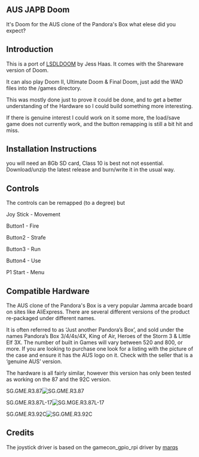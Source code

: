 ## AUS JAPB Doom
It's Doom for the AUS clone of the Pandora's Box what elese did you expect?


## Introduction
This is a port of [LSDLDOOM](http://jesshaas.com/lsdldoom/) by Jess Haas.  It comes with the Shareware version of Doom.

It can also play Doom II, Ultimate Doom & Final Doom, just add the WAD files into the /games directory.

This was mostly done just to prove it could be done, and to get a better understanding of the Hardware so I could build something more interesting.

If there is genuine interest I could work on it some more, the load/save game does not currently work, and the button remapping is still a bit hit and miss.


## Installation Instructions
you will need an 8Gb SD card, Class 10 is best not not essential.  Download/unzip the latest release and burn/write it in the usual way.


## Controls
The controls can be remapped (to a degree) but

Joy Stick - Movement

Button1   - Fire

Button2   - Strafe

Button3   - Run

Button4   - Use

P1 Start - Menu


## Compatible Hardware
The AUS clone of the Pandora's Box is a very popular Jamma arcade board on sites like AliExpress.  There are several different versions of the product re-packaged under different names.

It is often referred to as ‘Just another Pandora’s Box’, and sold under the names Pandora’s Box 3/4/4s/4X, King of Air, Heroes of the Storm 3 & Little Elf 3X.  The number of built in Games will vary between 520 and 800, or more.  If you are looking to purchase one look for a listing with the picture of the case and ensure it has the AUS logo on it.  Check with the seller that is a ‘genuine AUS’ version.

The hardware is all fairly similar, however this version has only been tested as working on the 87 and the 92C version.

SG.GME.R3.87![SG.GME.R3.87](https://raw.githubusercontent.com/sebastian404/aus_japb_doom/master/media/SG.GME.R3.87.jpg)

SG.GME.R3.87L-17![SG.MGE.R3.87L-17](https://raw.githubusercontent.com/sebastian404/aus_japb_doom/master/media/SG.GME.R3.87L-17.jpg)

SG.GME.R3.92C![SG.GME.R3.92C](https://raw.githubusercontent.com/sebastian404/aus_japb_doom/master/media/SG.GME.R3.92C.jpg)

## Credits
The joystick driver is based on the gamecon_gpio_rpi driver by [marqs](https://github.com/marqs85)

